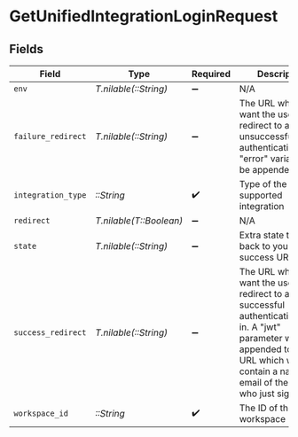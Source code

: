 # GetUnifiedIntegrationLoginRequest


## Fields

| Field                                                                                                                                                                                                           | Type                                                                                                                                                                                                            | Required                                                                                                                                                                                                        | Description                                                                                                                                                                                                     |
| --------------------------------------------------------------------------------------------------------------------------------------------------------------------------------------------------------------- | --------------------------------------------------------------------------------------------------------------------------------------------------------------------------------------------------------------- | --------------------------------------------------------------------------------------------------------------------------------------------------------------------------------------------------------------- | --------------------------------------------------------------------------------------------------------------------------------------------------------------------------------------------------------------- |
| `env`                                                                                                                                                                                                           | *T.nilable(::String)*                                                                                                                                                                                           | :heavy_minus_sign:                                                                                                                                                                                              | N/A                                                                                                                                                                                                             |
| `failure_redirect`                                                                                                                                                                                              | *T.nilable(::String)*                                                                                                                                                                                           | :heavy_minus_sign:                                                                                                                                                                                              | The URL where you want the user to be redirect to after an unsuccessful authentication. An "error" variable will be appended.                                                                                   |
| `integration_type`                                                                                                                                                                                              | *::String*                                                                                                                                                                                                      | :heavy_check_mark:                                                                                                                                                                                              | Type of the supported integration                                                                                                                                                                               |
| `redirect`                                                                                                                                                                                                      | *T.nilable(T::Boolean)*                                                                                                                                                                                         | :heavy_minus_sign:                                                                                                                                                                                              | N/A                                                                                                                                                                                                             |
| `state`                                                                                                                                                                                                         | *T.nilable(::String)*                                                                                                                                                                                           | :heavy_minus_sign:                                                                                                                                                                                              | Extra state to send back to your success URL                                                                                                                                                                    |
| `success_redirect`                                                                                                                                                                                              | *T.nilable(::String)*                                                                                                                                                                                           | :heavy_minus_sign:                                                                                                                                                                                              | The URL where you want the user to be redirect to after a successful authentication/sign-in.  A "jwt" parameter will be appended to the URL which will contain a name and email of the user who just signed-in. |
| `workspace_id`                                                                                                                                                                                                  | *::String*                                                                                                                                                                                                      | :heavy_check_mark:                                                                                                                                                                                              | The ID of the workspace                                                                                                                                                                                         |